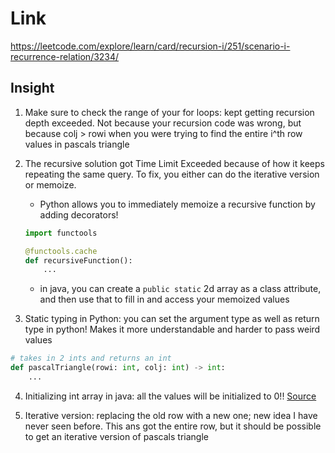 # Link
https://leetcode.com/explore/learn/card/recursion-i/251/scenario-i-recurrence-relation/3234/

## Insight
1. Make sure to check the range of your for loops: kept getting recursion depth exceeded. Not because your recursion code was wrong, but because colj > rowi when you were trying to find the entire i^th row values in pascals triangle

2. The recursive solution got Time Limit Exceeded because of how it keeps repeating the same query. To fix, you either can do the iterative version or memoize.
    - Python allows you to immediately memoize a recursive function by adding decorators!
    ```python
    import functools
    
    @functools.cache
    def recursiveFunction():
        ...
    ```

    - in java, you can create a `public static` 2d array as a class attribute, and then use that to fill in and access your memoized values

3. Static typing in Python: you can set the argument type as well as return type in python! Makes it more understandable and harder to pass weird values
```python
# takes in 2 ints and returns an int
def pascalTriangle(rowi: int, colj: int) -> int:
    ...
```

4. Initializing int array in java: all the values will be initialized to 0!! [Source](https://www.geeksforgeeks.org/arrays-in-java/)

5. Iterative version: replacing the old row with a new one; new idea I have never seen before. This ans got the entire row, but it should be possible to get an iterative version of pascals triangle